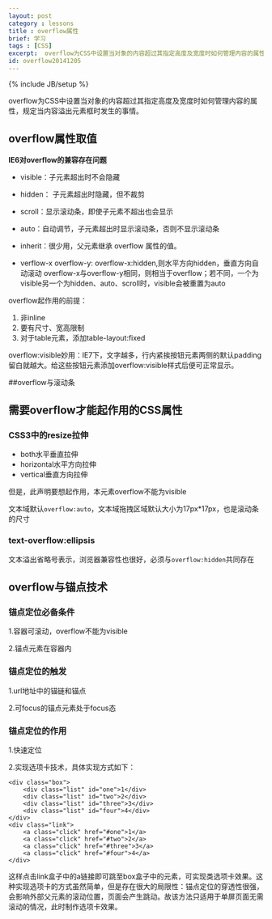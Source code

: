 ```yaml
---
layout: post
category : lessons
title : overflow属性
brief: 学习
tags : [CSS]
excerpt:  overflow为CSS中设置当对象的内容超过其指定高度及宽度时如何管理内容的属性，规定当内容溢出元素框时发生的事情。
id: overflow20141205
---
```

{% include JB/setup %}

overflow为CSS中设置当对象的内容超过其指定高度及宽度时如何管理内容的属性，规定当内容溢出元素框时发生的事情。

## overflow属性取值

**IE6对overflow的兼容存在问题**

* visible：子元素超出时不会隐藏
* hidden： 子元素超出时隐藏，但不裁剪
* scroll：显示滚动条，即使子元素不超出也会显示
* auto：自动调节，子元素超出时显示滚动条，否则不显示滚动条
* inherit：很少用，父元素继承 overflow 属性的值。

* verflow-x overflow-y: overflow-x:hidden,则水平方向hidden，垂直方向自动滚动
 overflow-x与overflow-y相同，则相当于overflow；若不同，一个为visible另一个为hidden、auto、scroll时，visible会被重置为auto

overflow起作用的前提：

1. 非inline  
2. 要有尺寸、宽高限制
3. 对于table元素，添加table-layout:fixed

overflow:visible妙用：IE7下，文字越多，行内紧挨按钮元素两侧的默认padding留白就越大。给这些按钮元素添加overflow:visible样式后便可正常显示。

##overflow与滚动条





## 需要overflow才能起作用的CSS属性

### CSS3中的resize拉伸

* both水平垂直拉伸
* horizontal水平方向拉伸
* vertical垂直方向拉伸

但是，此声明要想起作用，本元素overflow不能为visible

文本域默认`overflow:auto`，文本域拖拽区域默认大小为17px*17px，也是滚动条的尺寸

### text-overflow:ellipsis 
 
文本溢出省略号表示，浏览器兼容性也很好，必须与`overflow:hidden`共同存在


## overflow与锚点技术

### 锚点定位必备条件

1.容器可滚动，overflow不能为visible

2.锚点元素在容器内

### 锚点定位的触发

1.url地址中的锚链和锚点

2.可focus的锚点元素处于focus态

### 锚点定位的作用

1.快速定位

2.实现选项卡技术，具体实现方式如下：

	<div class="box">
		<div class="list" id="one">1</div>
		<div class="list" id="two">2</div>
		<div class="list" id="three">3</div>
		<div class="list" id="four">4</div>
	</div>
	<div class="link">
		<a class="click" href="#one">1</a>
		<a class="click" href="#two">2</a>
		<a class="click" href="#three">3</a>
		<a class="click" href="#four">4</a>
	</div>
这样点击link盒子中的a链接即可跳至box盒子中的元素，可实现类选项卡效果。这种实现选项卡的方式虽然简单，但是存在很大的局限性：锚点定位的穿透性很强，会影响外部父元素的滚动位置，页面会产生跳动。故该方法只适用于单屏页面无需滚动的情况，此时制作选项卡效果。

